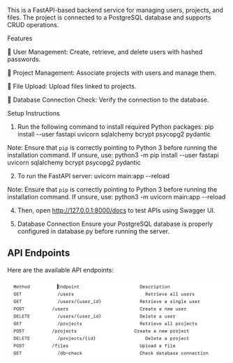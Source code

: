 This is a FastAPI-based backend service for managing users, projects, and files. The project is connected to a PostgreSQL database and supports CRUD operations.

Features

🔹 User Management: Create, retrieve, and delete users with hashed passwords.

🔹 Project Management: Associate projects with users and manage them.

🔹 File Upload: Upload files linked to projects.

🔹 Database Connection Check: Verify the connection to the database.



Setup Instructions
1. Run the following command to install required Python packages:
pip install --user fastapi uvicorn sqlalchemy bcrypt psycopg2 pydantic


Note: Ensure that `pip` is correctly pointing to Python 3 before running the installation command. If unsure, use:
python3 -m pip install --user fastapi uvicorn sqlalchemy bcrypt psycopg2 pydantic


2. To run the FastAPI server:
uvicorn main:app --reload

Note: Ensure that `pip` is correctly pointing to Python 3 before running the installation command. If unsure, use:
python3 -m uvicorn main:app --reload

4. Then, open http://127.0.0.1:8000/docs to test APIs using Swagger UI.

5. Database Connection
Ensure your PostgreSQL database is properly configured in database.py before running the server.


## API Endpoints

Here are the available API endpoints:

![API Endpoints](description.png)
